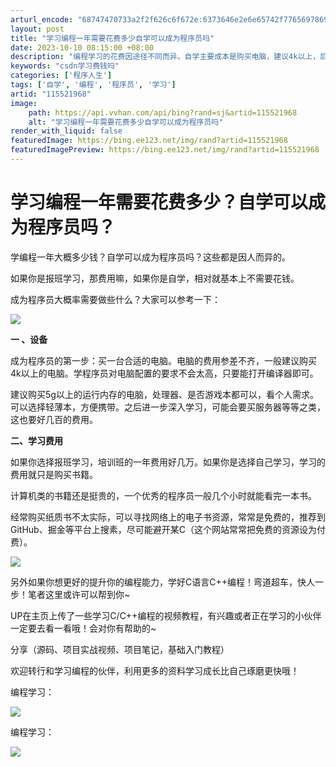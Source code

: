 ```yaml
---
arturl_encode: "68747470733a2f2f626c6f672e:6373646e2e6e65742f77656978696e5f34353731333732352f:61727469636c652f64657461696c732f313135353231393638"
layout: post
title: "学习编程一年需要花费多少自学可以成为程序员吗"
date: 2023-10-10 08:15:00 +08:00
description: "编程学习的花费因途径不同而异。自学主要成本是购买电脑，建议4k以上，后期可能需要购买服务器。学习资料"
keywords: "csdn学习费钱吗"
categories: ['程序人生']
tags: ['自学', '编程', '程序员', '学习']
artid: "115521968"
image:
    path: https://api.vvhan.com/api/bing?rand=sj&artid=115521968
    alt: "学习编程一年需要花费多少自学可以成为程序员吗"
render_with_liquid: false
featuredImage: https://bing.ee123.net/img/rand?artid=115521968
featuredImagePreview: https://bing.ee123.net/img/rand?artid=115521968
---
```


# 学习编程一年需要花费多少？自学可以成为程序员吗？

学编程一年大概多少钱？自学可以成为程序员吗？这些都是因人而异的。

如果你是报班学习，那费用嘛，如果你是自学，相对就基本上不需要花钱。

成为程序员大概率需要做些什么？大家可以参考一下：

![](https://i-blog.csdnimg.cn/blog_migrate/ba2549e45be579f58ef7c9c7ae101e76.jpeg)

**一 、设备**

成为程序员的第一步：买一台合适的电脑。电脑的费用参差不齐，一般建议购买4k以上的电脑。学程序员对电脑配置的要求不会太高，只要能打开编译器即可。

建议购买5g以上的运行内存的电脑，处理器、是否游戏本都可以，看个人需求。可以选择轻薄本，方便携带。之后进一步深入学习，可能会要买服务器等等之类，这也要好几百的费用。

**二、学习费用**

如果你选择报班学习，培训班的一年费用好几万。如果你是选择自己学习，学习的费用就只是购买书籍。

计算机类的书籍还是挺贵的，一个优秀的程序员一般几个小时就能看完一本书。

经常购买纸质书不太实际，可以寻找网络上的电子书资源，常常是免费的，推荐到GitHub、掘金等平台上搜素，尽可能避开某C（这个网站常常把免费的资源设为付费）。

![](https://i-blog.csdnimg.cn/blog_migrate/5464b122eac178cc2eec4a1c5db95825.png)

另外如果你想更好的提升你的编程能力，学好C语言C++编程！弯道超车，快人一步！笔者这里或许可以帮到你~

UP在主页上传了一些学习C/C++编程的视频教程，有兴趣或者正在学习的小伙伴一定要去看一看哦！会对你有帮助的~

分享（源码、项目实战视频、项目笔记，基础入门教程）

欢迎转行和学习编程的伙伴，利用更多的资料学习成长比自己琢磨更快哦！

编程学习：

![](https://i-blog.csdnimg.cn/blog_migrate/92638b217b55427c075a839ac53b83fe.png)

编程学习：

![](https://i-blog.csdnimg.cn/blog_migrate/416b8e91991a6241d41b10b2bd07f8c8.png)